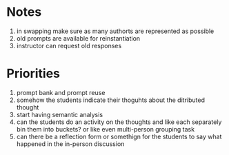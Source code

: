 # Notes

1. in swapping make sure as many authorts are represented as possible
2. old prompts are available for reinstantiation
3. instructor can request old responses

# Priorities
1. prompt bank and prompt reuse
2. somehow the students indicate their thoguhts about the ditributed thought
3. start having semantic analysis
4. can the students do an activity on the thoughts and like each separately bin them into buckets? or like even multi-person grouping task
5. can there be a reflection form or somethign for the students to say what happened in the in-person discussion
